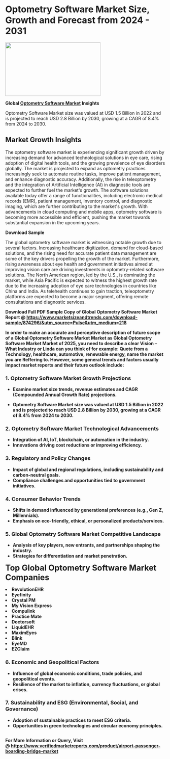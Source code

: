 <H1>Optometry Software Market Size, Growth and Forecast from 2024 - 2031</H1><img class="aligncenter size-medium wp-image-584254" src="https://thirdeyenews.in/wp-content/uploads/2024/09/Global-Market-Research-300x168.jpeg" alt="" width="300" height="168" /><p><strong>Global&nbsp;<a href="https://www.marketsizeandtrends.com/download-sample/874296/&amp;utm_source=Pulse&amp;utm_medium=218">Optometry Software Market</a> Insights</strong></p><p>Optometry Software Market size was valued at USD 1.5 Billion in 2022 and is projected to reach USD 2.8 Billion by 2030, growing at a CAGR of 8.4% from 2024 to 2030.</p><p><h2>Market Growth Insights</h2> <p>The optometry software market is experiencing significant growth driven by increasing demand for advanced technological solutions in eye care, rising adoption of digital health tools, and the growing prevalence of eye disorders globally. The market is projected to expand as optometry practices increasingly seek to automate routine tasks, improve patient management, and enhance diagnostic accuracy. Additionally, the rise in teleoptometry and the integration of Artificial Intelligence (AI) in diagnostic tools are expected to further fuel the market's growth. The software solutions available today offer a range of functionalities, including electronic medical records (EMR), patient management, inventory control, and diagnostic imaging, which are further contributing to the market's growth. With advancements in cloud computing and mobile apps, optometry software is becoming more accessible and efficient, pushing the market towards substantial expansion in the upcoming years.</p> <p><strong>Download Sample</strong></p> <p>The global optometry software market is witnessing notable growth due to several factors. Increasing healthcare digitization, demand for cloud-based solutions, and the rising need for accurate patient data management are some of the key drivers propelling the growth of the market. Furthermore, rising awareness about eye health and government initiatives aimed at improving vision care are driving investments in optometry-related software solutions. The North American region, led by the U.S., is dominating the market, while Asia Pacific is expected to witness the highest growth rate due to the increasing adoption of eye care technologies in countries like China and India. As telehealth continues to gain traction, teleoptometry platforms are expected to become a major segment, offering remote consultations and diagnostic services. <p><strong></p><p><span class=""><strong>Download Full PDF Sample Copy of Global Optometry Software Market Report</strong> @ <a href="https://www.marketsizeandtrends.com/download-sample/874296/&amp;utm_source=Pulse&amp;utm_medium=218" target="_blank">https://www.marketsizeandtrends.com/download-sample/874296/&amp;utm_source=Pulse&amp;utm_medium=218</a></span></p><p>In order to make an accurate and perceptive description of future scope of a Global&nbsp;Optometry Software Market Market as Global&nbsp;Optometry Software Market Market of 2025, you need to describe a clear Vision &ndash; What Industry or Linda can you think of for example: Quote from a Technology, healthcare, automotive, renewable energy, name the market you are Reffering to. However, some general trends and factors usually impact market reports and their future outlook include:</p><h3>1.&nbsp;<strong>Optometry Software Market Growth Projections</strong></h3><ul><li>Examine market size trends, revenue estimates and CAGR (Compounded Annual Growth Rate) projections.</li><li><p>Optometry Software Market size was valued at USD 1.5 Billion in 2022 and is projected to reach USD 2.8 Billion by 2030, growing at a CAGR of 8.4% from 2024 to 2030.</p></li></ul><h3>2.&nbsp;<strong>Optometry Software Market Technological Advancements</strong></h3><ul><li>Integration of AI, IoT, blockchain, or automation in the industry.</li><li>Innovations driving cost reductions or improving efficiency.</li></ul><h3>3.&nbsp;<strong>Regulatory and Policy Changes</strong></h3><ul><li>Impact of global and regional regulations, including sustainability and carbon-neutral goals.</li><li>Compliance challenges and opportunities tied to government initiatives.</li></ul><h3>4.&nbsp;<strong>Consumer Behavior Trends</strong></h3><ul><li>Shifts in demand influenced by generational preferences (e.g., Gen Z, Millennials).</li><li>Emphasis on eco-friendly, ethical, or personalized products/services.</li></ul><h3>5.&nbsp;<strong>Global Optometry Software Market Competitive Landscape</strong></h3><ul><li>Analysis of key players, new entrants, and partnerships shaping the industry.</li><li>Strategies for differentiation and market penetration.</li></ul><p data-pm-slice="1 1 []"><span style="color: inherit; font-family: inherit; font-size: 25px;">Top Global Optometry Software Market Companies</span></p><div class="" data-test-id=""><p><li>RevolutionEHR</li><li> Eyefinity</li><li> Crystal PM</li><li> My Vision Express</li><li> Compulink</li><li> Practice Mate</li><li> Doctorsoft</li><li> LiquidEHR</li><li> MaximEyes</li><li> Blink</li><li> EyeMD</li><li> EZClaim</li></p></div><h3>6.&nbsp;<strong>Economic and Geopolitical Factors</strong></h3><ul><li>Influence of global economic conditions, trade policies, and geopolitical events.</li><li>Resilience of the market to inflation, currency fluctuations, or global crises.</li></ul><h3>7.&nbsp;<strong>Sustainability and ESG (Environmental, Social, and Governance)</strong></h3><ul><li>Adoption of sustainable practices to meet ESG criteria.</li><li>Opportunities in green technologies and circular economy principles.</li></ul><h2><strong style="font-size: 14px;">For More Information or Query, Visit @&nbsp;</strong><a style="background-color: #ffffff; font-size: 14px;" href="https://www.marketsizeandtrends.com/report/optometry-software-market/" target="_blank">https://www.verifiedmarketreports.com/product/airport-passenger-boarding-bridge-market</a></h2>
